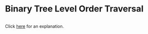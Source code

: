 # Binary Tree Level Order Traversal 

~~~java

~~~

Click [here](Explanation.md) for an explanation.

